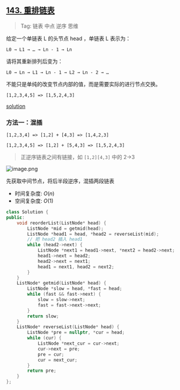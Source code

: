 ## [143. 重排链表](https://leetcode.cn/problems/reorder-list/description/)

> Tag: 链表 中点 逆序 思维

给定一个单链表 L 的头节点 head ，单链表 L 表示为：
```
L0 → L1 → … → Ln - 1 → Ln
```
请将其重新排列后变为：
```
L0 → Ln → L1 → Ln - 1 → L2 → Ln - 2 → …
```
不能只是单纯的改变节点内部的值，而是需要实际的进行节点交换。

```
[1,2,3,4,5] => [1,5,2,4,3]
```

[solution](https://leetcode.cn/problems/reorder-list/solutions/1999276/mei-xiang-ming-bai-yi-ge-shi-pin-jiang-t-u66q/)

### 方法一：混插

```
[1,2,3,4] => [1,2] + [4,3] => [1,4,2,3]

[1,2,3,4,5] => [1,2] + [5,4,3] => [1,5,2,4,3]
```

> 正逆序链表之间有链接，如 `[1,2][4,3]` 中的 2->3

![image.png](https://imgs.alfly.cn/07c309f603b34b8c.png)

先获取中间节点，将后半段逆序，混插两段链表

* 时间复杂度: ${O(n)}$
* 空间复杂度: ${O(1)}$
```cpp
class Solution {
public:
    void reorderList(ListNode* head) {
        ListNode *mid = getmid(head);
        ListNode *head1 = head, *head2 = reverseList(mid);
        // 把 head2 插入 head1
        while (head2->next) {
            ListNode *next1 = head1->next, *next2 = head2->next;
            head1->next = head2;
            head2->next = next1;
            head1 = next1, head2 = next2;
        }
    }
    ListNode* getmid(ListNode* head) {
        ListNode *slow = head, *fast = head;
        while (fast && fast->next) {
            slow = slow->next;
            fast = fast->next->next;
        }
        return slow;
    }
    ListNode* reverseList(ListNode* head) {
        ListNode *pre = nullptr, *cur = head;
        while (cur) {
            ListNode *next_cur = cur->next;
            cur->next = pre;
            pre = cur;
            cur = next_cur;
        }
        return pre;
    }
};
```
